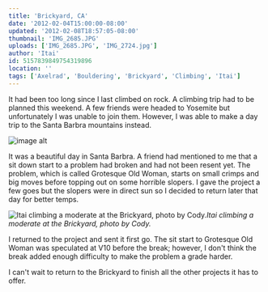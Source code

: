 ```yaml
---
title: 'Brickyard, CA'
date: '2012-02-04T15:00:00-08:00'
updated: '2012-02-08T18:57:05-08:00'
thumbnail: 'IMG_2685.JPG'
uploads: ['IMG_2685.JPG', 'IMG_2724.jpg']
author: 'Itai'
id: 5157839849754319896
location: ''
tags: ['Axelrad', 'Bouldering', 'Brickyard', 'Climbing', 'Itai']
---
```


It had been too long since I last climbed on rock. A climbing trip had to be planned this weekend. A few friends were headed to Yosemite but unfortunately I was unable to join them. However, I was able to make a day trip to the Santa Barbra mountains instead.

![image alt](uploads/IMG_2685.JPG)

It was a beautiful day in Santa Barbra. A friend had mentioned to me that a sit down start to a problem had broken and had not been resent yet. The problem, which is called Grotesque Old Woman, starts on small crimps and big moves before topping out on some horrible slopers. I gave the project a few goes but the slopers were in direct sun so I decided to return later that day for better temps.

![Itai climbing a moderate at the Brickyard, photo by Cody.](uploads/IMG_2724.jpg)*Itai climbing a moderate at the Brickyard, photo by Cody.*

I returned to the project and sent it first go. The sit start to Grotesque Old Woman was speculated at V10 before the break; however, I don't think the break added enough difficulty to make the problem a grade harder.

I can't wait to return to the Brickyard to finish all the other projects it has to offer.

